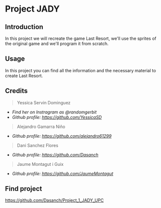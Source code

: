# Project JADY
## Introduction
In this project we will recreate the game Last Resort, we'll use the sprites of the original game and we'll program it from scratch.

## Usage
In this project you can find all the information and the necessary material to create Last Resort.

## Credits
> Yessica Servin Dominguez          
* _Find her on Instragram as @randomgerbit_
* _Github profile: https://github.com/YessicaSD_

> Alejandro Gamarra Niño
* _Github profile: https://github.com/alejandro61299_

> Dani Sanchez Flores
* _Github profile: https://github.com/Dasanch_

> Jaume Montagut i Guix
* _Github profile: https://github.com/JaumeMontagut_

## Find project
https://github.com/Dasanch/Project_1_JADY_UPC
